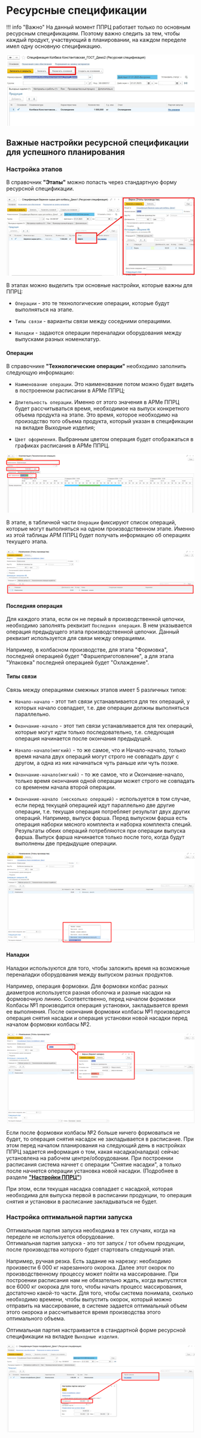 # Ресурсные спецификации

!!! info "Важно"
    На данный момент ППРЦ работает только по основным ресурсным спецификациям. Поэтому важно следить за тем, чтобы каждый продукт, участвующий в планировании, на каждом переделе имел одну основную спецификацию.   

![](HandBooks.assets/10.jpg) 

## Важные настройки ресурсной спецификации для успешного планирования  

### Настройка этапов    

В справочник **"Этапы"** можно попасть через стандартную форму ресурсной спецификации.  

![](HandBooks.assets/2.jpg) 

В этапах можно выделить три основные настройки, которые важны для ППРЦ:  
- `Операции` - это те технологические операции, которые будут выполняться на этапе.  

- `Типы связи` - варианты связи между соседними операциями.  

- `Наладки` - задаются операции переналадки оборудования между выпусками разных номенклатур.


#### Операции   

В справочнике **"Технологические операции"** необходимо заполнить следующую информацию:  

- `Наименование операции`. Это наименование потом можно будет видеть в построенном расписании в АРМе ППРЦ; 

- `Длительность операции`. Именно от этого значения в АРМе ППРЦ будет рассчитываться время, необходимое на выпуск конкретного объема продукта на этапе. Это время, которое необходимо на произодство того объема продукта, который указан в спецификации на вкладке Выходные изделия; 

- `Цвет оформления`. Выбранным цветом операция будет отображаться в графиках расписания в АРМе ППРЦ.    

![](HandBooks.assets/3.png)  


В этапе, в табличной части `Операции` фиксируют список операций, которые могут выполняться на одном производственном этапе. Именно из этой таблицы АРМ ППРЦ будет получать информацию об операциях текущего этапа.  

![](HandBooks.assets/4.png)  

#### Последняя операция  

Для каждого этапа, если он не первый в производственной цепочки, необходимо заполнять реквизит `Последняя операция`. В нем указывается операция предыдущего этапа производственной цепочки. Данный реквизит используется для связи между операциями.  

Например, в колбасном производстве, для этапа "Формовка", последней операцией будет "Фаршеприготовление", а для этапа "Упаковка" последней операцией будет "Охлаждение".

#### Типы связи    
Связь между операциями смежных этапов имеет 5 различных типов: 

- `Начало-начало` - этот тип связи устанавливается для тех операций, у которых начало совпадает, т.е. две операции должны выполняться параллельно.  
- `Окончание-начало` - этот тип связи устанавливается для тех операций, которые могут идти только последовательно, т.е. следующая операция начинается после окончания предыдущей.  
- `Начало-начало(мягкий)` - то же самое, что и Начало-начало, только время начала двух операций могут строго не совпадать друг с другом, а одна из них начинаться чуть раньше или чуть позже.  

- `Окончание-начало(мягкий)` - то же самое, что и Окончание-начало, только время окончания одной операции может строго не совпадать со временем начала второй операции.  
- `Окончание-начало (несколько операций)` - используется в том случае, если перед текущей операцией идут параллельно две другие операции, т.е. текущая операция потребляет результат двух других операций. Например, выпуск фарша. Перед выпуском фарша есть операция наборки мясного комплекта и наборка комплекта специй. Результаты обеих операций потребляются при операции выпуска фарша. Выпуск фарша начинается только после того, когда будут выполнены две предыдущие операции.  

![](HandBooks.assets/5.png)  

#### Наладки  

Наладки используются для того, чтобы заложить время на возможные переналадки оборудования между выпуском разных продуктов.   

Например, операция формовки. Для формовки колбас разных диаметров используется разная оболочка и разные насадки на формовочную линию. Соответственно, перед началом формовки Колбасы №1 производится операция установки, закладывается время ее выполнения. После окончания формовки колбасы №1 производится операция снятия насадки и операция установки новой насадки перед началом формовки колбасы №2.   

![](HandBooks.assets/6.png) 

Если после формовки колбасы №2 больше ничего формоваться не будет, то операция снятия насадок не закладывается в расписание. При этом перед началом планирования на следующий день в настройках ППРЦ задается информация о том, какая насадка(наладка) сейчас установлена на рабочем центре/оборудовании. При построении расписания система начнет с операции "Снятие насадки", а только после начнется операции установка новой насадки.    (Подробнее в разделе [**"Настройки ППРЦ"**](../WorkWithPP/Settings.md))


При этом, если текущая насадка совпадает с насадкой, которая необходима для выпуска первой в расписании продукции, то операция снятия и установки в расписание закладываться не будет.   


### Настройка оптимальной партии запуска  

Оптимальная партия запуска необходима в тех случаях, когда на переделе не используется оборудование.  
Оптимальная партия запуска - это тот запуск / тот объем продукции, после производства которого будет стартовать следующий этап.  

Например, ручная резка. Есть задание на нарезку: необходимо произвести 6 000 кг нарезанного окорока. Далее этот окорок по производственному процессу может пойти на массирование. При построении расписания нам не обязательно ждать, когда выпустятся все 6000 кг окорока для того, чтобы начать процесс массирования, достаточно какой-то части. Для того, чтобы система понимала, сколько необходимо времени, чтобы выпустить окорок, который можно отправить на массирование, в системе задается оптимальный объем этого окорока и рассчитывается время производства этого оптимального объема.  

Оптимальная партия настраивается в стандартной форме ресурсной спецификации на вкладке `Выходные изделия`.

![](HandBooks.assets/2.png)  